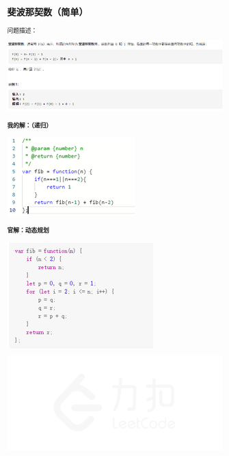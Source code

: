 ## 斐波那契数（简单）

问题描述：

![image-20210104205723049](../img/image-20210104205723049.png)

#### 我的解：（递归）

![image-20210104211043457](../img/image-20210104211043457.png)

#### 官解：动态规划

![image-20210104212259510](../img/image-20210104212259510.png)

![fig1](../img/509_fig1.gif)



